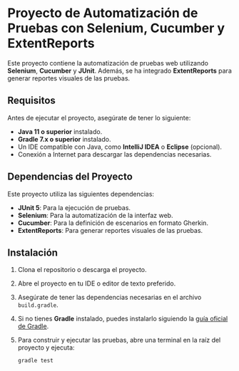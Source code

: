# Proyecto de Automatización de Pruebas con Selenium, Cucumber y ExtentReports

Este proyecto contiene la automatización de pruebas web utilizando **Selenium**, **Cucumber** y **JUnit**. Además, se ha integrado **ExtentReports** para generar reportes visuales de las pruebas.

## Requisitos

Antes de ejecutar el proyecto, asegúrate de tener lo siguiente:

- **Java 11 o superior** instalado.
- **Gradle 7.x o superior** instalado.
- Un IDE compatible con Java, como **IntelliJ IDEA** o **Eclipse** (opcional).
- Conexión a Internet para descargar las dependencias necesarias.

## Dependencias del Proyecto

Este proyecto utiliza las siguientes dependencias:

- **JUnit 5**: Para la ejecución de pruebas.
- **Selenium**: Para la automatización de la interfaz web.
- **Cucumber**: Para la definición de escenarios en formato Gherkin.
- **ExtentReports**: Para generar reportes visuales de las pruebas.

## Instalación

1. Clona el repositorio o descarga el proyecto.

2. Abre el proyecto en tu IDE o editor de texto preferido.

3. Asegúrate de tener las dependencias necesarias en el archivo `build.gradle`.

4. Si no tienes **Gradle** instalado, puedes instalarlo siguiendo la [guía oficial de Gradle](https://gradle.org/install/).

5. Para construir y ejecutar las pruebas, abre una terminal en la raíz del proyecto y ejecuta:

   ```bash
   gradle test
